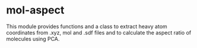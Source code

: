 # mol-aspect
This module provides functions and a class to extract heavy atom coordinates from .xyz, mol and .sdf files and to calculate the aspect ratio of molecules using PCA.
